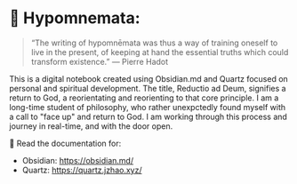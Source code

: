 # 📖 Hypomnemata: 

> “The writing of hypomnēmata was thus a way of training oneself to live in the present, of keeping at hand the essential truths which could transform existence.” — Pierre Hadot

This is a digital notebook created using Obsidian.md and Quartz focused on personal and spiritual development.  The title, Reductio ad Deum, signifies a return to God, a reorientating and reorienting to that core principle.  I am a long-time student of philosophy, who rather unexpctedly found myself with a call to "face up" and return to God.  I am working through this process and journey in real-time, and with the door open.  

🔗 Read the documentation for:
- Obsidian:  https://obsidian.md/
- Quartz: https://quartz.jzhao.xyz/




